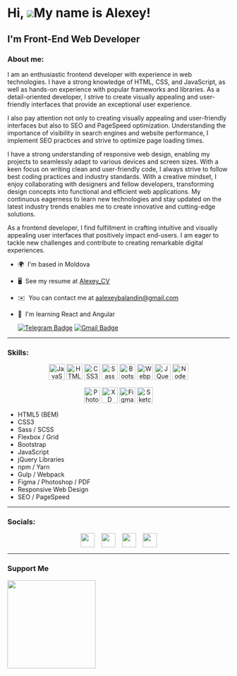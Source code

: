 # Hi, ![](https://user-images.githubusercontent.com/18350557/176309783-0785949b-9127-417c-8b55-ab5a4333674e.gif)My name is Alexey!

## I'm Front-End Web Developer

### About me:

I am an enthusiastic frontend developer with experience in web technologies. I have a strong knowledge of HTML, CSS, and JavaScript, as well as hands-on experience with popular frameworks and libraries. As a detail-oriented developer, I strive to create visually appealing and user-friendly interfaces that provide an exceptional user experience.

 I also pay attention not only to creating visually appealing and user-friendly interfaces but also to SEO and PageSpeed optimization. Understanding the importance of visibility in search engines and website performance, I implement SEO practices and strive to optimize page loading times.
 
 I have a strong understanding of responsive web design, enabling my projects to seamlessly adapt to various devices and screen sizes. With a keen focus on writing clean and user-friendly code, I always strive to follow best coding practices and industry standards. With a creative mindset, I enjoy collaborating with designers and fellow developers, transforming design concepts into functional and efficient web applications. My continuous eagerness to learn new technologies and stay updated on the latest industry trends enables me to create innovative and cutting-edge solutions.
 
  As a frontend developer, I find fulfillment in crafting intuitive and visually appealing user interfaces that positively impact end-users. I am eager to tackle new challenges and contribute to creating remarkable digital experiences.

* 🌍  I'm based in Moldova
* 🖥️  See my resume at [Alexey_CV](http://alexeybalandin.github.io/Alexey_CV/)
* ✉️  You can contact me at [aalexeybalandin@gmail.com](mailto:aalexeybalandin@gmail.com)
* 🧠  I'm learning React and Angular

  [![Telegram Badge](https://img.shields.io/badge/-Telegram-blue?style=flat&logo=Telegram&logoColor=white)](https://t.me/Alexey_Balandin) 
  [![Gmail Badge](https://img.shields.io/badge/-Gmail-red?style=flat&logo=Gmail&logoColor=white)](mailto:aalexeybalandin@gmail.com)
-----------

### Skills:


<p align="center">
<a href="https://developer.mozilla.org/en-US/docs/Web/JavaScript" target="_blank" rel="noreferrer"><img src="https://raw.githubusercontent.com/danielcranney/readme-generator/main/public/icons/skills/javascript-colored.svg" width="36" height="36" alt="JavaScript" /></a>
<a href="https://developer.mozilla.org/en-US/docs/Glossary/HTML5" target="_blank" rel="noreferrer"><img src="https://raw.githubusercontent.com/danielcranney/readme-generator/main/public/icons/skills/html5-colored.svg" width="36" height="36" alt="HTML5" /></a>
<a href="https://www.w3.org/TR/CSS/#css" target="_blank" rel="noreferrer"><img src="https://raw.githubusercontent.com/danielcranney/readme-generator/main/public/icons/skills/css3-colored.svg" width="36" height="36" alt="CSS3" /></a>
<a href="https://sass-lang.com/" target="_blank" rel="noreferrer"><img src="https://raw.githubusercontent.com/danielcranney/readme-generator/main/public/icons/skills/sass-colored.svg" width="36" height="36" alt="Sass" /></a>
<a href="https://getbootstrap.com/" target="_blank" rel="noreferrer"><img src="https://raw.githubusercontent.com/danielcranney/readme-generator/main/public/icons/skills/bootstrap-colored.svg" width="36" height="36" alt="Bootstrap" /></a>
<a href="https://webpack.js.org/" target="_blank" rel="noreferrer"><img src="https://raw.githubusercontent.com/danielcranney/readme-generator/main/public/icons/skills/webpack-colored.svg" width="36" height="36" alt="Webpack" /></a>
<a href="https://jquery.com/" target="_blank" rel="noreferrer"><img src="https://raw.githubusercontent.com/danielcranney/readme-generator/main/public/icons/skills/jquery-colored.svg" width="36" height="36" alt="JQuery" /></a>
<a href="https://nodejs.org/en/" target="_blank" rel="noreferrer"><img src="https://raw.githubusercontent.com/danielcranney/readme-generator/main/public/icons/skills/nodejs-colored.svg" width="36" height="36" alt="NodeJS" /></a>
</p>
<p align="center">
<a href="https://www.adobe.com/uk/products/photoshop.html" target="_blank" rel="noreferrer"><img src="https://raw.githubusercontent.com/danielcranney/readme-generator/main/public/icons/skills/photoshop-colored.svg" width="36" height="36" alt="Photoshop" /></a>
<a href="https://www.adobe.com/uk/products/xd.html" target="_blank" rel="noreferrer"><img src="https://raw.githubusercontent.com/danielcranney/readme-generator/main/public/icons/skills/xd-colored.svg" width="36" height="36" alt="XD" /></a>
<a href="https://www.figma.com/" target="_blank" rel="noreferrer"><img src="https://raw.githubusercontent.com/danielcranney/readme-generator/main/public/icons/skills/figma-colored.svg" width="36" height="36" alt="Figma" /></a>
<a href="https://www.sketch.com/" target="_blank" rel="noreferrer"><img src="https://raw.githubusercontent.com/danielcranney/readme-generator/main/public/icons/skills/sketch-colored.svg" width="36" height="36" alt="Sketch" /></a>
</p>

  <ul>
    <li>HTML5 (BEM)</li>
    <li>CSS3</li>
    <li>Sass / SCSS</li>
    <li>Flexbox / Grid</li>
    <li>Bootstrap</li>
    <li>JavaScript</li>
    <li>jQuery Libraries</li>
    <li>npm / Yarn</li>
    <li>Gulp / Webpack</li>
    <li>Figma / Photoshop / PDF</li>
    <li>Responsive Web Design</li>
    <li>SEO / PageSpeed</li>
  </ul>

--------------
### Socials:

<p style="display: flex; justify-content: center; gap: 15px;"> <a href="https://www.facebook.com/profile.php?id=100002187675028" target="_blank" rel="noreferrer"><img src="https://raw.githubusercontent.com/danielcranney/readme-generator/main/public/icons/socials/facebook.svg" width="32" height="32" /></a> <a href="https://www.github.com/AlexeyBalandin" target="_blank" rel="noreferrer"><img src="https://raw.githubusercontent.com/danielcranney/readme-generator/main/public/icons/socials/github.svg" width="32" height="32" /></a> <a href="http://www.instagram.com/balandinalexeyy/" target="_blank" rel="noreferrer"><img src="https://raw.githubusercontent.com/danielcranney/readme-generator/main/public/icons/socials/instagram.svg" width="32" height="32" /></a> <a href="https://www.linkedin.com/in/alexey-balandin-443929251/" target="_blank" rel="noreferrer"><img src="https://raw.githubusercontent.com/danielcranney/readme-generator/main/public/icons/socials/linkedin.svg" width="32" height="32" /></a></p>

-------------

### Support Me

<a href="https://www.buymeacoffee.com/b.alexey"><img src="https://cdn.buymeacoffee.com/buttons/v2/default-yellow.png" width="200" /></a>
